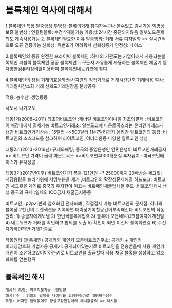 # 블록체인 역사에 대해서
1.블록체인 특징
	탈중앙성
 	투명성 :블록의거래 참여자누구나 볼수있고 감시가됨 익명성보증
	불변성 : 연결된블록: 수정삭제불가능
	가용성:24시간 중단되지않음
		일부노드문제되도 계속사용가능
2. 블록체인필요한 이유
	탈중앙화: 거래 서류 디지털화 => 실시간적으로 오류 검증가능
	신뢰성: 위변조가 어려워서 신뢰성증가
	안정성: 나이스

3.블록체인의 종류
	완전한 프라이빗 블록체인 :하나의 기관도는 기업아래서 사용되는블록체인
	퍼블릭 블록체인:공공 블록체인 누구든지 자유롭게 사용하는 블록체인
	채굴기 등 다양한컴퓨터장비를이용하여 블록체인네트워크에 참여

4.블록체인의 장점
	거래의효율화:당사자간의 직접거래로 거래시간단축
	거래비용 절감: 거래절차간소화
	거래 신뢰도거래원장을 분상공유

적용: 농수산, 생명등등

사토시 나가모토

태동1기(2008~2011)
	최초의비트코인 :제너럴 비트코인이나옴
	최초의결제 : 비트코인이 매장내에서 결제가능
	비트코인거래소: 일본도쿄에 마운트곡스라는 온라인거래소가 생김
	비트코인가격상승 : 15달러 =>500달러 1147달러까지 올라감
	알트코인의 등장: 비트코인의 소스코드를 참고하여 라이트코인, 이더리움등 다양한 알트코인 생성

태동2기(2013~2016년)
	규제와해킹; 중국의 중앙은행인 인민은행이 비트코인거래금지 => 비트코인 가격이 급락
	마운트곡스 =>비트코인4000개분실
	투자유치 : 미국코인베이스가 유치성공

태동3기(2017년이후)
	비트코인가격 폭등 121만원 =? 25000까지 20배상승
	세그윗: 저장용량을 늘리기위해 서명부분을 제거 ,비트코인의 확장성문제해결
	하드포크: 비트코인 세그윗을 계기로 중국의 우지한이 이끄는 비트메인채굴업체들 주도 .비트코인캐시 생성
	중국의 규제 :일체의 ICO금지 채굴금지등등

비트코인 : p2p기반의 암호화된 전자화폐 , 직접결제 가능
	비트코인의 문제점: 하나의 블록당 2천건의 트랜잭션을 기록하면 더이상기록할공간이부족해진다 
	비트코인의 작동원리:
		1) 송금자에게보냄
		2) 한번씩블록에입력
		3) 블록이 모든네트워크참여자에게전달
		4) 네트워크가 거래를 확인하고 합의를 도출
		5) 확인이 되면 이전의 블록과연결
		6) 수신자가확인하면 거래가종료

작동원리 (블록체인)
    공개키와 개인키
        모든비트코인주소: 공개키 + 개인키 \
        비대칭암호화 기법사용
        공개키: 공개되어있는키로 비트코인을 전송받을때 사용
        개인키: 개인이 소유하고있어야하는키로 비트코인을 출금할때 사용
    채굴
       블록을 생성하고 암호화폐를 얻는행위
    

## 블록체인 해시
    해시의 특징: 역추적불가능 :단방향
    해시함수 : 임의의 길이를 데이터를 고정된길이로 매핑하는함수
    특징: 어떠한 입력값에도 항상고정된길이의 해시값출력 => 해시값
    